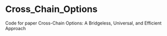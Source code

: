 # Cross_Chain_Options
Code for paper Cross-Chain Options: A Bridgeless, Universal, and Efficient Approach
